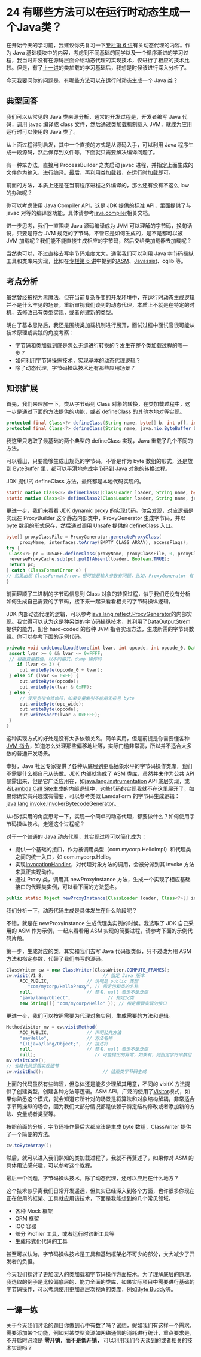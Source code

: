 24 有哪些方法可以在运行时动态生成一个Java类？
============================

在开始今天的学习前，我建议你先复习一下[专栏第 6 讲](http://time.geekbang.org/column/article/7489)有关动态代理的内容。作为 Java 基础模块中的内容，考虑到不同基础的同学以及一个循序渐进的学习过程，我当时并没有在源码层面介绍动态代理的实现技术，仅进行了相应的技术比较。但是，有了[上一讲](http://time.geekbang.org/column/article/9946)的类加载的学习基础后，我想是时候该进行深入分析了。

今天我要问你的问题是，有哪些方法可以在运行时动态生成一个 Java 类？

典型回答
----

我们可以从常见的 Java 类来源分析，通常的开发过程是，开发者编写 Java 代码，调用 javac 编译成 class 文件，然后通过类加载机制载入 JVM，就成为应用运行时可以使用的 Java 类了。

从上面过程得到启发，其中一个直接的方式是从源码入手，可以利用 Java 程序生成一段源码，然后保存到文件等，下面就只需要解决编译问题了。

有一种笨办法，直接用 ProcessBuilder 之类启动 javac 进程，并指定上面生成的文件作为输入，进行编译。最后，再利用类加载器，在运行时加载即可。

前面的方法，本质上还是在当前程序进程之外编译的，那么还有没有不这么 low 的办法呢？

你可以考虑使用 Java Compiler API，这是 JDK 提供的标准 API，里面提供了与 javac 对等的编译器功能，具体请参考[java.compiler](https://docs.oracle.com/javase/9/docs/api/javax/tools/package-summary.html)相关文档。

进一步思考，我们一直围绕 Java 源码编译成为 JVM 可以理解的字节码，换句话说，只要是符合 JVM 规范的字节码，不管它是如何生成的，是不是都可以被 JVM 加载呢？我们能不能直接生成相应的字节码，然后交给类加载器去加载呢？

当然也可以，不过直接去写字节码难度太大，通常我们可以利用 Java 字节码操纵工具和类库来实现，比如在[专栏第 6 讲](http://time.geekbang.org/column/article/7489)中提到的[ASM](https://asm.ow2.io/)、[Javassist](http://www.javassist.org/)、cglib 等。

考点分析
----

虽然曾经被视为黑魔法，但在当前复杂多变的开发环境中，在运行时动态生成逻辑并不是什么罕见的场景。重新审视我们谈到的动态代理，本质上不就是在特定的时机，去修改已有类型实现，或者创建新的类型。

明白了基本思路后，我还是围绕类加载机制进行展开，面试过程中面试官很可能从技术原理或实践的角度考察：

* 字节码和类加载到底是怎么无缝进行转换的？发生在整个类加载过程的哪一步？
* 如何利用字节码操纵技术，实现基本的动态代理逻辑？
* 除了动态代理，字节码操纵技术还有那些应用场景？

知识扩展
----

首先，我们来理解一下，类从字节码到 Class 对象的转换，在类加载过程中，这一步是通过下面的方法提供的功能，或者 defineClass 的其他本地对等实现。

```java
protected final Class<?> defineClass(String name, byte[] b, int off, int len, ProtectionDomain protectionDomain)
protected final Class<?> defineClass(String name, java.nio.ByteBuffer b, ProtectionDomain protectionDomain)
```

我这里只选取了最基础的两个典型的 defineClass 实现，Java 重载了几个不同的方法。

可以看出，只要能够生成出规范的字节码，不管是作为 byte 数组的形式，还是放到 ByteBuffer 里，都可以平滑地完成字节码到 Java 对象的转换过程。

JDK 提供的 defineClass 方法，最终都是本地代码实现的。

```java
static native Class<?> defineClass1(ClassLoader loader, String name, byte[] b, int off, int len, ProtectionDomain pd, String source); 
static native Class<?> defineClass2(ClassLoader loader, String name, java.nio.ByteBuffer b, int off, int len, ProtectionDomain pd, String source);
```

更进一步，我们来看看 JDK dynamic proxy 的[实现代码](http://hg.openjdk.java.net/jdk/jdk/file/29169633327c/src/java.base/share/classes/java/lang/reflect/Proxy.java)。你会发现，对应逻辑是实现在 ProxyBuilder 这个静态内部类中，ProxyGenerator 生成字节码，并以 byte 数组的形式保存，然后通过调用 Unsafe 提供的 defineClass 入口。

```java
byte[] proxyClassFile = ProxyGenerator.generateProxyClass(
     proxyName, interfaces.toArray(EMPTY_CLASS_ARRAY), accessFlags);
try {
 Class<?> pc = UNSAFE.defineClass(proxyName, proxyClassFile, 0, proxyClassFile.length, loader, null);
 reverseProxyCache.sub(pc).putIfAbsent(loader, Boolean.TRUE);
 return pc;
} catch (ClassFormatError e) {
// 如果出现 ClassFormatError，很可能是输入参数有问题，比如，ProxyGenerator 有 bug
}
```

前面理顺了二进制的字节码信息到 Class 对象的转换过程，似乎我们还没有分析如何生成自己需要的字节码，接下来一起来看看相关的字节码操纵逻辑。

JDK 内部动态代理的逻辑，可以参考[java.lang.reflect.ProxyGenerator](http://hg.openjdk.java.net/jdk/jdk/file/29169633327c/src/java.base/share/classes/java/lang/reflect/ProxyGenerator.java)的内部实现。我觉得可以认为这是种另类的字节码操纵技术，其利用了[DataOutputStrem](https://docs.oracle.com/javase/9/docs/api/java/io/DataOutputStream.html)提供的能力，配合 hard-coded 的各种 JVM 指令实现方法，生成所需的字节码数组。你可以参考下面的示例代码。

```java
private void codeLocalLoadStore(int lvar, int opcode, int opcode_0, DataOutputStream out) throws IOException {
 assert lvar >= 0 && lvar <= 0xFFFF;
 // 根据变量数值，以不同格式，dump 操作码
    if (lvar <= 3) {
     out.writeByte(opcode_0 + lvar);
 } else if (lvar <= 0xFF) {
     out.writeByte(opcode);
     out.writeByte(lvar & 0xFF);
 } else {
     // 使用宽指令修饰符，如果变量索引不能用无符号 byte
     out.writeByte(opc_wide);
     out.writeByte(opcode);
     out.writeShort(lvar & 0xFFFF);
 }
}
```

这种实现方式的好处是没有太多依赖关系，简单实用，但是前提是你需要懂各种[JVM 指令](https://docs.oracle.com/javase/specs/jvms/se8/html/jvms-6.html#jvms-6.5)，知道怎么处理那些偏移地址等，实际门槛非常高，所以并不适合大多数的普通开发场景。

幸好，Java 社区专家提供了各种从底层到更高抽象水平的字节码操作类库，我们不需要什么都自己从头做。JDK 内部就集成了 ASM 类库，虽然并未作为公共 API 暴露出来，但是它广泛应用在，如[java.lang.instrumentation](https://docs.oracle.com/javase/9/docs/api/java/lang/instrument/package-summary.html) API 底层实现，或者[Lambda Call Site](https://docs.oracle.com/javase/9/docs/api/java/lang/invoke/CallSite.html)生成的内部逻辑中，这些代码的实现我就不在这里展开了，如果你确实有兴趣或有需要，可以参考类似 LamdaForm 的字节码生成逻辑：[java.lang.invoke.InvokerBytecodeGenerator](http://hg.openjdk.java.net/jdk/jdk/file/29169633327c/src/java.base/share/classes/java/lang/invoke/InvokerBytecodeGenerator.java)[。](http://hg.openjdk.java.net/jdk/jdk/file/29169633327c/src/java.base/share/classes/java/lang/invoke/InvokerBytecodeGenerator.java)

从相对实用的角度思考一下，实现一个简单的动态代理，都要做什么？如何使用字节码操纵技术，走通这个过程呢？

对于一个普通的 Java 动态代理，其实现过程可以简化成为：

* 提供一个基础的接口，作为被调用类型（com.mycorp.HelloImpl）和代理类之间的统一入口，如 com.mycorp.Hello。
* 实现[InvocationHandler](https://docs.oracle.com/javase/9/docs/api/java/lang/reflect/InvocationHandler.html)，对代理对象方法的调用，会被分派到其 invoke 方法来真正实现动作。
* 通过 Proxy 类，调用其 newProxyInstance 方法，生成一个实现了相应基础接口的代理类实例，可以看下面的方法签名。

```java
public static Object newProxyInstance(ClassLoader loader, Class<?>[] interfaces, InvocationHandler h)
```

我们分析一下，动态代码生成是具体发生在什么阶段呢？

不错，就是在 newProxyInstance 生成代理类实例的时候。我选取了 JDK 自己采用的 ASM 作为示例，一起来看看用 ASM 实现的简要过程，请参考下面的示例代码片段。

第一步，生成对应的类，其实和我们去写 Java 代码很类似，只不过改为用 ASM 方法和指定参数，代替了我们书写的源码。

```java
ClassWriter cw = new ClassWriter(ClassWriter.COMPUTE_FRAMES); 
cw.visit(V1_8,                      // 指定 Java 版本
     ACC_PUBLIC,              // 说明是 public 类型
        "com/mycorp/HelloProxy", // 指定包和类的名称
     null,                    // 签名，null 表示不是泛型
     "java/lang/Object",              // 指定父类
     new String[]{ "com/mycorp/Hello" }); // 指定需要实现的接口
```

更进一步，我们可以按照需要为代理对象实例，生成需要的方法和逻辑。

```java
MethodVisitor mv = cw.visitMethod(
     ACC_PUBLIC,              // 声明公共方法
     "sayHello",              // 方法名称
     "()Ljava/lang/Object;",  // 描述符
     null,                    // 签名，null 表示不是泛型
     null);                      // 可能抛出的异常，如果有，则指定字符串数组 
mv.visitCode();
// 省略代码逻辑实现细节
cw.visitEnd();                      // 结束类字节码生成
```

上面的代码虽然有些晦涩，但总体还是能多少理解其用意，不同的 visitX 方法提供了创建类型，创建各种方法等逻辑。ASM API，广泛的使用了[Visitor](https://en.wikipedia.org/wiki/Visitor_pattern)模式，如果你熟悉这个模式，就会知道它所针对的场景是将算法和对象结构解耦，非常适合字节码操纵的场合，因为我们大部分情况都是依赖于特定结构修改或者添加新的方法、变量或者类型等。

按照前面的分析，字节码操作最后大都应该是生成 byte 数组，ClassWriter 提供了一个简便的方法。

```java
cw.toByteArray();
```

然后，就可以进入我们熟知的类加载过程了，我就不再赘述了，如果你对 ASM 的具体用法感兴趣，可以参考这个[教程](http://www.baeldung.com/java-asm)。

最后一个问题，字节码操纵技术，除了动态代理，还可以应用在什么地方？

这个技术似乎离我们日常开发遥远，但其实已经深入到各个方面，也许很多你现在正在使用的框架、工具就应用该技术，下面是我能想到的几个常见领域。

* 各种 Mock 框架
* ORM 框架
* IOC 容器
* 部分 Profiler 工具，或者运行时诊断工具等
* 生成形式化代码的工具

甚至可以认为，字节码操纵技术是工具和基础框架必不可少的部分，大大减少了开发者的负担。

今天我们探讨了更加深入的类加载和字节码操作方面技术。为了理解底层的原理，我选取的例子是比较偏底层的、能力全面的类库，如果实际项目中需要进行基础的字节码操作，可以考虑使用更加高层次视角的类库，例如[Byte Buddy](http://bytebuddy.net/#/)等。

一课一练
----

关于今天我们讨论的题目你做到心中有数了吗？试想，假如我们有这样一个需求，需要添加某个功能，例如对某类型资源如网络通信的消耗进行统计，重点要求是，不开启时必须是  **零开销，而不是低开销，** 可以利用我们今天谈到的或者相关的技术实现吗？
